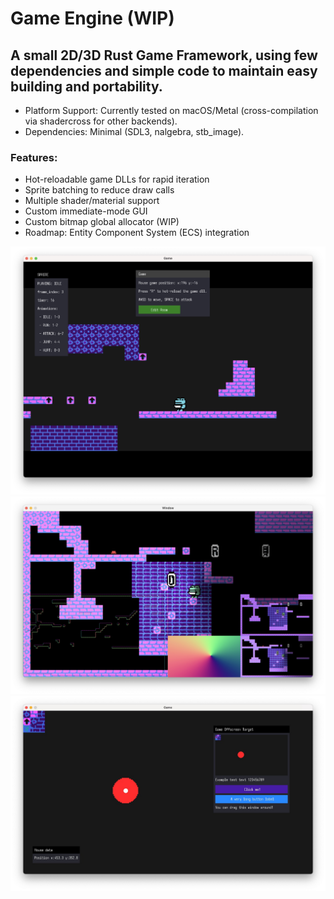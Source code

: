 
# Game Engine (WIP) 

## A small 2D/3D Rust Game Framework, using few dependencies and simple code to maintain easy building and portability.

- Platform Support: Currently tested on macOS/Metal (cross-compilation via shadercross for other backends).
- Dependencies: Minimal (SDL3, nalgebra, stb_image).

### Features:

- Hot-reloadable game DLLs for rapid iteration
- Sprite batching to reduce draw calls
- Multiple shader/material support
- Custom immediate-mode GUI
- Custom bitmap global allocator (WIP)
- Roadmap: Entity Component System (ECS) integration

![demo2](demo2.jpg)
![demo3](demo3.jpg)
![demo](demo.jpg)